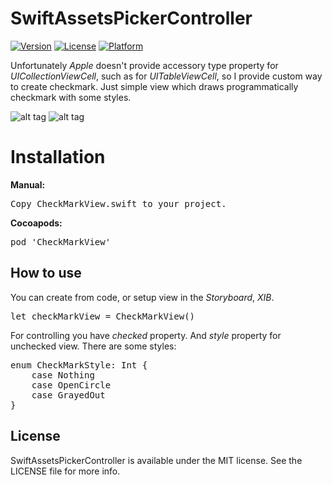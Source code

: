 # SwiftAssetsPickerController

[![Version](https://img.shields.io/cocoapods/v/SwiftAssetsPickerController.svg?style=flat)](http://cocoadocs.org/docsets/SwiftAssetsPickerController)
[![License](https://img.shields.io/cocoapods/l/SwiftAssetsPickerController.svg?style=flat)](http://cocoadocs.org/docsets/SwiftAssetsPickerController)
[![Platform](https://img.shields.io/cocoapods/p/SwiftAssetsPickerController.svg?style=flat)](http://cocoadocs.org/docsets/SwiftAssetsPickerController)

Unfortunately <i>Apple</i> doesn't provide accessory type property for <i>UICollectionViewCell</i>, such as for <i>UITableViewCell</i>, so I provide custom way to create checkmark. Just simple view which draws programmatically checkmark with some styles.

![alt tag](https://raw.github.com/maximbilan/SwiftAssetsPickerController/master/img/img1.png)
![alt tag](https://raw.github.com/maximbilan/SwiftAssetsPickerController/master/img/img2.png)

# Installation

<b>Manual:</b>
<pre>
Copy CheckMarkView.swift to your project.
</pre>

<b>Cocoapods:</b>
<pre>
pod 'CheckMarkView'
</pre>

## How to use

You can create from code, or setup view in the <i>Storyboard</i>, <i>XIB</i>.

<pre>
let checkMarkView = CheckMarkView()
</pre>

For controlling you have <i>checked</i> property.
And <i>style</i> property for unchecked view. There are some styles:

<pre>
enum CheckMarkStyle: Int {
    case Nothing
    case OpenCircle
    case GrayedOut
}
</pre>

## License

SwiftAssetsPickerController is available under the MIT license. See the LICENSE file for more info.
